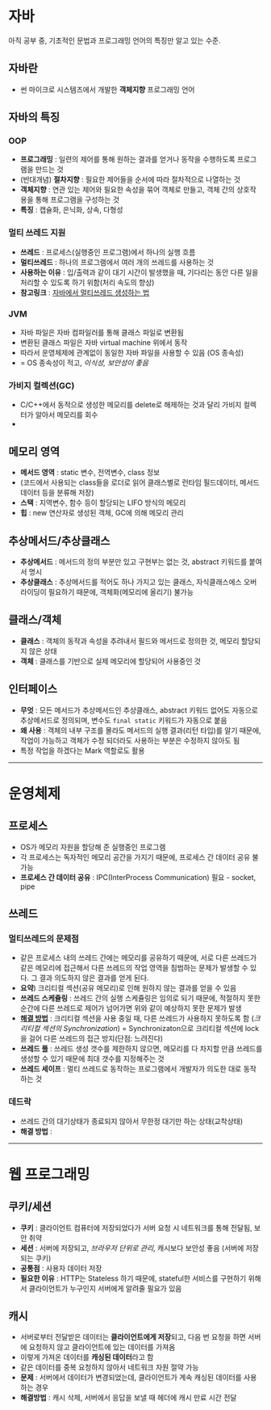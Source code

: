 # 자바
아직 공부 중, 기초적인 문법과 프로그래밍 언어의 특징만 알고 있는 수준.

## 자바란
* 썬 마이크로 시스템즈에서 개발한 **객체지향** 프로그래밍 언어

## 자바의 특징
### OOP
* **프로그래밍** : 일련의 제어를 통해 원하는 결과를 얻거나 동작을 수행하도록 프로그램을 만드는 것
* (반대개념) **절차지향** : 필요한 제어들을 순서에 따라 절차적으로 나열하는 것
* **객체지향** : 연관 있는 제어와 필요한 속성을 묶어 객체로 만들고, 객체 간의 상호작용을 통해 프로그램을 구성하는 것
* **특징** : 캡슐화, 은닉화, 상속, 다형성

### 멀티 쓰레드 지원
* **쓰레드** : 프로세스(실행중인 프로그램)에서 하나의 실행 흐름
* **멀티쓰레드** : 하나의 프로그램에서 여러 개의 쓰레드를 사용하는 것
* **사용하는 이유** : 입/출력과 같이 대기 시간이 발생했을 때, 기다리는 동안 다른 일을 처리할 수 있도록 하기 위함(처리 속도의 향상)
* **참고링크** : [자바에서 멀티쓰레드 생성하는 법](https://recruit.webtoonscorp.com/webtoon/ko/login/login?annoId=20002577&classId=&jobId=&entTypeCd=004&sysCompanyCd=NW)

### JVM
* 자바 파일은 자바 컴파일러를 통해 클래스 파일로 변환됨
* 변환된 클래스 파일은 자바 virtual machine 위에서 동작
* 따라서 운영체제에 관계없이 동일한 자바 파일을 사용할 수 있음 (OS 종속성)
* = OS 종속성이 적고, *이식성, 보안성이 좋음*

### 가비지 컬렉션(GC)
* C/C++에서 동적으로 생성한 메모리를 delete로 해제하는 것과 달리 가비지 컬렉터가 알아서 메모리를 회수
* 

## 메모리 영역
* **메서드 영역** : static 변수, 전역변수, class 정보
* (코드에서 사용되는 class들을 로더로 읽어 클래스별로 런타임 필드데이터, 메서드 데이터 등을 분류해 저장)
* **스택** : 지역변수, 함수 등이 할당되는 LIFO 방식의 메모리
* **힙** : new 연산자로 생성된 객체, GC에 의해 메모리 관리

## 추상메서드/추상클래스
* **추상메서드** : 메서드의 정의 부분만 있고 구현부는 없는 것, abstract 키워드를 붙여서 명시
* **추상클래스** : 추상메서드를 적어도 하나 가지고 있는 클래스, 자식클래스에스 오버라이딩이 필요하기 때문에, 객체화(메모리에 올리기) 불가능

## 클래스/객체
* **클래스** : 객체의 동작과 속성을 추려내서 필드와 메서드로 정의한 것, 메모리 할당되지 않은 상태
* **객체** : 클래스를 기반으로 실제 메모리에 할당되어 사용중인 것

## 인터페이스
* **무엇** : 모든 메서드가 추상메서드인 추상클래스, abstract 키워드 없어도 자동으로 추상메서드로 정의되며, 변수도 `final static` 키워드가 자동으로 붙음
* **왜 사용** : 객체의 내부 구조를 몰라도 메서드의 실행 결과(리턴 타입)를 알기 때문에, 작업이 가능하고 객체가 수정 되더라도 사용하는 부분은 수정하지 않아도 됨
* 특정 작업을 하겠다는 Mark 역할로도 활용


***
# 운영체제
## 프로세스
* OS가 메모리 자원을 할당해 준 실행중인 프로그램
* 각 프로세스는 독자적인 메모리 공간을 가지기 때문에, 프로세스 간 데이터 공유 불가능
* **프로세스 간 데이터 공유** : IPC(InterProcess Communication) 필요 - socket, pipe

## 쓰레드
### 멀티쓰레드의 문제점
* 같은 프로세스 내의 쓰레드 간에는 메모리를 공유하기 때문에, 서로 다른 쓰레드가 같은 메모리에 접근해서 다른 쓰레드의 작업 영역을 침범하는 문제가 발생할 수 있다. 그 결과 의도하지 않은 결과를 얻게 된다.
* **요약**) 크리티컬 섹션(공유 메모리)로 인해 원하지 않는 결과를 얻을 수 있음
* **쓰레드 스케쥴링** : 쓰레드 간의 실행 스케쥴링은 임의로 되기 때문에, 적절하지 못한 순간에 다른 쓰레드로 제어가 넘어가면 위와 같이 예상하지 못한 문제가 발생
* **[해결 방법](https://sibnt.net/186)** : 크리티컬 섹션을 사용 중일 때, 다른 쓰레드가 사용하지 못하도록 함
(*크리티컬 섹션의 Synchronization*) = Synchronizaton으로 크리티컬 섹션에 lock을 걸어 다른 쓰레드의 접근 방지(단점: 느려진다)
* **쓰레드 풀** : 쓰레드 생성 갯수를 제한하지 않으면, 메모리를 다 차지할 만큼 쓰레드를 생성할 수 있기 때문에 최대 갯수를 지정해주는 것
* **쓰레드 세이프** : 멀티 쓰레드로 동작하는 프로그램에서 개발자가 의도한 대로 동작하는 것

### 데드락
* 쓰레드 간의 대기상태가 종료되지 않아서 무한정 대기만 하는 상태(교착상태)
* **해결 방법** : 

***
# 웹 프로그래밍
## 쿠키/세션
* **쿠키** : 클라이언트 컴퓨터에 저장되었다가 서버 요청 시 네트워크를 통해 전달됨, 보안 취약
* **세션** : 서버에 저장되고, *브라우저 단위로 관리*, 캐시보다 보안성 좋음 (서버에 저장되는 쿠키)
* **공통점** : 사용자 데이터 저장
* **필요한 이유** : HTTP는 Stateless 하기 때문에, stateful한 서비스를 구현하기 위해서 클라이언트가 누구인지 서버에게 알려줄 필요가 있음

## 캐시
* 서버로부터 전달받은 데이터는 **클라이언트에게 저장**되고, 다음 번 요청을 하면 서버에 요청하지 않고 클라이언트에 있는 데이터를 가져옴
* 이렇게 가져온 데이터를 **캐싱된 데이터**라고 함
* 같은 데이터를 중복 요청하지 않아서 네트워크 자원 절약 가능
* **문제** : 서버에서 데이터가 변경되었는데, 클라이언트가 계속 캐싱된 데이터를 사용하는 경우
* **해결방법** : 캐시 삭제, 서버에서 응답을 보낼 때 헤더에 캐시 만료 시간 전달
